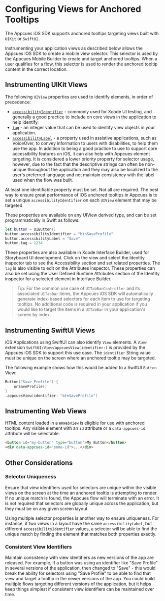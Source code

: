 # Configuring Views for Anchored Tooltips

The Appcues iOS SDK supports anchored tooltips targeting views built with `UIKit` or `SwiftUI`.

Instrumenting your application views as described below allows the Appcues iOS SDK to create a mobile view selector. This selector is used by the Appcues Mobile Builder to create and target anchored tooltips. When a user qualifies for a flow, this selector is used to render the anchored tooltip content in the correct location.

## Instrumenting UIKit Views

The following `UIView` properties are used to identify elements, in order of precedence:

* [`accessibilityIdentifier`](https://developer.apple.com/documentation/uikit/uiaccessibilityidentification/1623132-accessibilityidentifier) - commonly used for Xcode UI testing, and generally a good practice to include on core views in the application to help identify.
* [`tag`](https://developer.apple.com/documentation/uikit/uiview/1622493-tag) - an integer value that can be used to identify view objects in your application.
* [`accessibilityLabel`](https://developer.apple.com/documentation/objectivec/nsobject/1615181-accessibilitylabel) - a property used in assistive applications, such as VoiceOver, to convey information to users with disabilities, to help them use the app. In addition to being a good practice to use to support core accessibility features on iOS, it can also help with Appcues element targeting. It is considered a lower priority property for selector usage, however, due to the fact that the descriptive strings can often be non-unique throughout the application and they may also be localized to the user's preferred language and not maintain consistency with the label used when the flow was built.

At least one identifiable property must be set. Not all are required. The best way to ensure great performance of iOS anchored tooltips in Appcues is to set a unique `accessibilityIdentifier` on each `UIView` element that may be targeted.

These properties are available on any UIView derived type, and can be set programmatically in Swift as follows:

```swift
let button = UIButton()
button.accessibilityIdentifier = "btnSaveProfile"
button.accessibilityLabel = "Save"
button.tag = 1234
```

These properties are also available in Xcode Interface Builder, used for Storyboard UI development. Click on the view and select the Identity inspector tab to see the Accessibility section and set related properties. The `tag` is also visible to edit on the Attributes inspector. These properties can also be set using the User Defined Runtime Attributes section of the Identity inspector for a selected element in Interface Builder.

> Tip: For the common use case of `UITabBarController` and its associated `UITabBar` items, the Appcues iOS SDK will automatically generate index-based selectors for each item to use for targeting tooltips. No additional code is required in your application if you would like to target the items in a `UITabBar` in your application's screen by index.

## Instrumenting SwiftUI Views

iOS Applications using SwiftUI can also identify `View` elements. A `View` extension ``SwiftUI/View/appcuesView(identifier:)`` is provided by the Appcues iOS SDK to support this use case. The `identifier` String value must be unique on the screen where an anchored tooltip may be targeted.

The following example shows how this would be added to a SwiftUI `Button` View:

```swift
Button("Save Profile") {
    onSaveProfile()
}
.appcuesView(identifier: "btnSaveProfile")
```

## Instrumenting Web Views

HTML content loaded in a `WKWebView` is eligible for use with anchored tooltips. Any visible element with an `id` attribute or a `data-appcues-id` attribute will be selectable.

```html
<button id="my-button" type="button">My Button</button>
<div data-appcues-id="some-id">...</div>
```

## Other Considerations

### Selector Uniqueness
Ensure that view identifiers used for selectors are unique within the visible views on the screen at the time an anchored tooltip is attempting to render. If no unique match is found, the Appcues flow will terminate with an error. It is not required that selectors are globally unique across the application, but they must be on any given screen layout.

Using multiple selector properties is another way to ensure uniqueness. For instance, if two views in a layout have the same `accessibilityLabel`, but different `accessibilityIdentifier` values, a selector will be able to find the unique match by finding the element that matches both properties exactly.

### Consistent View Identifiers
Maintain consistency with view identifiers as new versions of the app are released. For example, if a button was using an identifier like "Save Profile" in several versions of the application, then changed to "Save" - this would break the ability for selectors using "Save Profile" to be able to find that view and target a tooltip in the newer versions of the app. You could build multiple flows targeting different versions of the application, but it helps keep things simplest if consistent view identifiers can be maintained over time.
